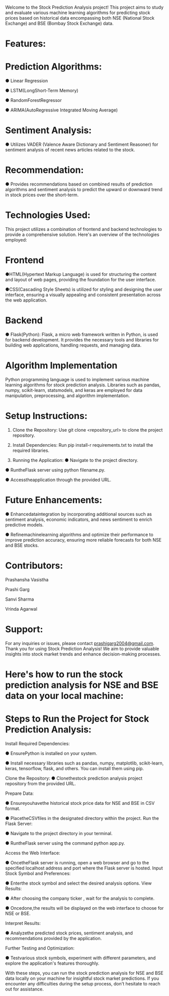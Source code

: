 Welcome to the Stock Prediction Analysis project! This project aims to study and
 evaluate various machine learning algorithms for predicting stock prices based on
 historical data encompassing both NSE (National Stock Exchange) and BSE
 (Bombay Stock Exchange) data.
 
 # Features:
 
 # Prediction Algorithms:
 
 ● Linear Regression
 
 ● LSTM(LongShort-Term Memory)
 
 ● RandomForestRegressor
 
 ● ARIMA(AutoRegressive Integrated Moving Average)
 
 # Sentiment Analysis:
 
 ● Utilizes VADER (Valence Aware Dictionary and Sentiment Reasoner) for
 sentiment analysis of recent news articles related to the stock.
 
 # Recommendation:
 ● Provides recommendations based on combined results of prediction
 algorithms and sentiment analysis to predict the upward or downward
 trend in stock prices over the short-term.
 
 # Technologies Used:
 
 This project utilizes a combination of frontend and backend technologies to provide
 a comprehensive solution. Here's an overview of the technologies employed:
 
 # Frontend
 
 ●HTML(Hypertext Markup Language) is used for structuring the
 content and layout of web pages, providing the foundation for the user
 interface.
 
 ●CSS(Cascading Style Sheets) is utilized for styling and designing the
 user interface, ensuring a visually appealing and consistent presentation
 across the web application.
 
# Backend
 
● Flask(Python): Flask, a micro web framework written in Python, is used for
 backend development. It provides the necessary tools and libraries for
 building web applications, handling requests, and managing data.
 
 # Algorithm Implementation
 
 Python programming language is used to implement various machine
 learning algorithms for stock prediction analysis. Libraries such as pandas,
 numpy, scikit-learn, statsmodels, and keras are employed for data
 manipulation, preprocessing, and algorithm implementation.
 
 # Setup Instructions:
 
 1. Clone the Repository:
 Use git clone <repository_url> to clone the project repository.

 2. Install Dependencies:
 Run pip install-r requirements.txt to install the required
 libraries.

 3. Running the Application:
 ● Navigate to the project directory.

 ● RuntheFlask server using python filename.py.
 
 ● Accesstheapplication through the provided URL.
 
 # Future Enhancements:
 
 ● Enhancedataintegration by incorporating additional sources such as
 sentiment analysis, economic indicators, and news sentiment to enrich
 predictive models.
 
 ● Refinemachinelearning algorithms and optimize their performance to
 improve prediction accuracy, ensuring more reliable forecasts for both NSE
 and BSE stocks.
 
 # Contributors:
 
 Prashansha Vasistha
 
 Prashi Garg
 
 Sanvi Sharma
 
 Vrinda Agarwal
 
 # Support:
 
 For any inquiries or issues, please contact prashigarg2004@gmail.com.
 Thank you for using Stock Prediction Analysis! We aim to provide valuable insights
 into stock market trends and enhance decision-making processes.
 
 # Here's how to run the stock prediction analysis for NSE and BSE data on your local machine:
 
 # Steps to Run the Project for Stock Prediction Analysis:
 
 Install Required Dependencies:
 
 ● EnsurePython is installed on your system.
 
 ● Install necessary libraries such as pandas, numpy, matplotlib,
 scikit-learn, keras, tensorflow, flask, and others. You can install them
 using pip.
 
 Clone the Repository:
 ● Clonethestock prediction analysis project repository from the provided
 URL.
 
 Prepare Data:
 
 ● Ensureyouhavethe historical stock price data for NSE and BSE in CSV
 format.
 
 ● PlacetheCSVfiles in the designated directory within the project.
 Run the Flask Server:
 
 ● Navigate to the project directory in your terminal.
 
 ● RuntheFlask server using the command python app.py.
 
 Access the Web Interface:
 
 ● OncetheFlask server is running, open a web browser and go to the
 specified localhost address and port where the Flask server is hosted.
 Input Stock Symbol and Preferences:
 
 ● Enterthe stock symbol and select the desired analysis options.
 View Results:
 
 ● After choosing the company ticker , wait for the analysis to complete.
 
 ● Oncedone,the results will be displayed on the web interface to choose
 for NSE or BSE.
 
 Interpret Results:
 
 ● Analyzethe predicted stock prices, sentiment analysis, and
 recommendations provided by the application.
 
 Further Testing and Optimization:
 
 ● Testvarious stock symbols, experiment with different parameters, and
 explore the application's features thoroughly.
 
With these steps, you can run the stock prediction analysis for NSE and BSE data
 locally on your machine for insightful stock market predictions. If you encounter
 any difficulties during the setup process, don't hesitate to reach out for assistance.
